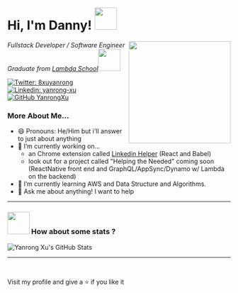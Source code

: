 <h1> Hi, I'm Danny! <img src="https://media.giphy.com/media/6NIC5qDsDC5uE/giphy.gif" width="50"></h1>
<img align='right' src="https://media.giphy.com/media/d9IfL7seBexHLct75B/giphy.gif" width="230">
<p><em>Fullstack Developer / Software Engineer <br/>Graduate from <a href="https://lambdaschool.com/">Lambda School</a><img src="https://media.giphy.com/media/fYSnHlufseco8Fh93Z/giphy.gif" width="50"/><br/></em></p>

[![Twitter: 8xuyanrong](https://img.shields.io/twitter/follow/8xuyanrong?style=social)](https://twitter.com/8xuyanrong) <br/>
[![Linkedin: yanrong-xu](https://img.shields.io/badge/-yanrongXu-blue?style=flat-square&logo=Linkedin&logoColor=white&link=https://www.linkedin.com/in/yanrong-xu/)](https://www.linkedin.com/in/yanrong-xu/) <br/>
[![GitHub YanrongXu](https://img.shields.io/github/followers/YanrongXu?label=follow&style=social)](https://github.com/YanrongXu) <br/>

### More About Me...
+ 😄 Pronouns: He/Him but i'll answer to just about anything
+ 🔭 I’m currently working on... 
  - an Chrome extension called <a href="https://master.d3u1c7xm8qrvaq.amplifyapp.com/">Linkedin Helper</a> (React and Babel)
  - look out for a project called "Helping the Needed" coming soon (ReactNative front end and GraphQL/AppSync/Dynamo w/ Lambda on the backend)
+ 🌱 I’m currently learning AWS and Data Structure and Algorithms.
+ 💬 Ask me about anything! I want to help

*****
### <img src="https://media.giphy.com/media/VgCDAzcKvsR6OM0uWg/giphy.gif" width="50"> How about some stats ?
![Yanrong Xu's GitHub Stats](https://github-readme-stats.vercel.app/api?username=yanrongxu&hide=["stars"]&show_icons=true)
*****
<br/>
<p>Visit my profile and give a ⭐️ if you like it</p> 
